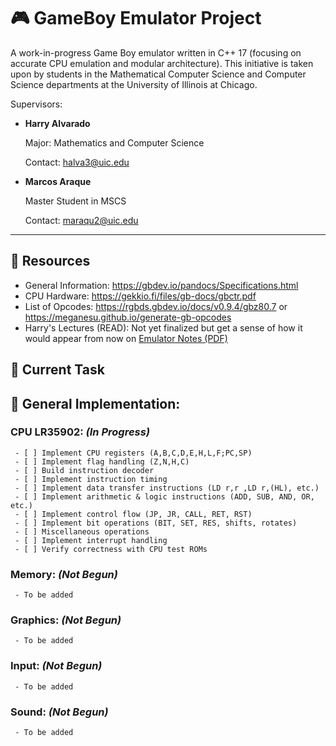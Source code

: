 # 🎮 GameBoy Emulator Project

A work-in-progress Game Boy emulator written in C++ 17 (focusing on accurate CPU emulation and modular architecture). This initiative is taken upon by students in
the Mathematical Computer Science and Computer Science departments at the University of Illinois at Chicago.

Supervisors:
- **Harry Alvarado**

  Major: Mathematics and Computer Science

  Contact: halva3@uic.edu

- **Marcos Araque**

  Master Student in MSCS
  
  Contact: maraqu2@uic.edu

---

## 📘 Resources
 - General Information: https://gbdev.io/pandocs/Specifications.html
 - CPU Hardware: https://gekkio.fi/files/gb-docs/gbctr.pdf
 - List of Opcodes: https://rgbds.gbdev.io/docs/v0.9.4/gbz80.7 or https://meganesu.github.io/generate-gb-opcodes
 - Harry's Lectures (READ): Not yet finalized but get a sense of how it would appear from now on  [Emulator Notes (PDF)](docs/Emulator_Lecs.pdf)


## 🚧 Current Task

## 🧩 General Implementation:

 ### **CPU LR35902**: _(In Progress)_
     - [ ] Implement CPU registers (A,B,C,D,E,H,L,F;PC,SP)
     - [ ] Implement flag handling (Z,N,H,C)
     - [ ] Build instruction decoder
     - [ ] Implement instruction timing
     - [ ] Implement data transfer instructions (LD r,r ,LD r,(HL), etc.)
     - [ ] Implement arithmetic & logic instructions (ADD, SUB, AND, OR, etc.)
     - [ ] Implement control flow (JP, JR, CALL, RET, RST)
     - [ ] Implement bit operations (BIT, SET, RES, shifts, rotates)
     - [ ] Miscellaneous operations
     - [ ] Implement interrupt handling
     - [ ] Verify correctness with CPU test ROMs
 ### Memory:  _(Not Begun)_
     - To be added
 ### Graphics:  _(Not Begun)_
     - To be added
 ### Input:  _(Not Begun)_
     - To be added
 ### Sound: _(Not Begun)_
     - To be added


    
